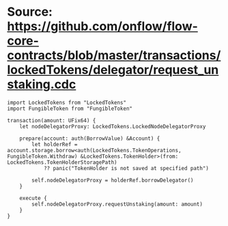 # Source: https://github.com/onflow/flow-core-contracts/blob/master/transactions/lockedTokens/delegator/request_unstaking.cdc

```
import LockedTokens from "LockedTokens"
import FungibleToken from "FungibleToken"

transaction(amount: UFix64) {
    let nodeDelegatorProxy: LockedTokens.LockedNodeDelegatorProxy

    prepare(account: auth(BorrowValue) &Account) {
        let holderRef = account.storage.borrow<auth(LockedTokens.TokenOperations, FungibleToken.Withdraw) &LockedTokens.TokenHolder>(from: LockedTokens.TokenHolderStoragePath)
            ?? panic("TokenHolder is not saved at specified path")
        
        self.nodeDelegatorProxy = holderRef.borrowDelegator()
    }

    execute {
        self.nodeDelegatorProxy.requestUnstaking(amount: amount)
    }
}

```